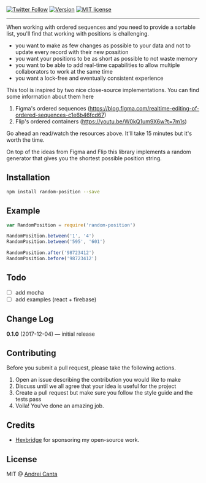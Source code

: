 [![Twitter Follow](https://img.shields.io/twitter/follow/deiucanta.svg?style=social?maxAge=2592000)](https://twitter.com/deiucanta)
[![Version](https://img.shields.io/npm/v/random-position.svg)](https://www.npmjs.com/package/random-position)
[![MIT license](https://img.shields.io/badge/license-MIT-brightgreen.svg)](https://github.com/deiucanta/random-position/blob/master/LICENSE)

---

When working with ordered sequences and you need to provide a sortable list, you'll find that working with positions is challenging.

- you want to make as few changes as possible to your data and not to update every record with their new possition
- you want your positions to be as short as possible to not waste memory
- you want to be able to add real-time capabilities to allow multiple collaborators to work at the same time
- you want a lock-free and eventually consistent experience

This tool is inspired by two nice close-source implementations. You can find some information about them here

1. Figma's ordered sequences (https://blog.figma.com/realtime-editing-of-ordered-sequences-c1e6b46fcd67)
2. Flip's ordered containers (https://youtu.be/W0kQ1um9X6w?t=7m1s)

Go ahead an read/watch the resources above. It'll take 15 minutes but it's worth the time.

On top of the ideas from Figma and Flip this library implements a random generator that gives you the shortest possible position string.

## Installation

```bash
npm install random-position --save
```

## Example

```js
var RandomPosition = require('random-position')

RandomPosition.between('1', '4')
RandomPosition.between('595', '601')

RandomPosition.after('98723412')
RandomPosition.before('98723412')
```

## Todo

- [ ] add mocha
- [ ] add examples (react + firebase)

## Change Log

**0.1.0** (2017-12-04) **—** initial release

## Contributing

Before you submit a pull request, please take the following actions.

1. Open an issue describing the contribution you would like to make
2. Discuss until we all agree that your idea is useful for the project
3. Create a pull request but make sure you follow the style guide and the tests pass
4. Voila! You've done an amazing job.

## Credits

- [Hexbridge](http://hexbridge.com) for sponsoring my open-source work.

## License

MIT @ [Andrei Canta](https://twitter.com/deiucanta)
